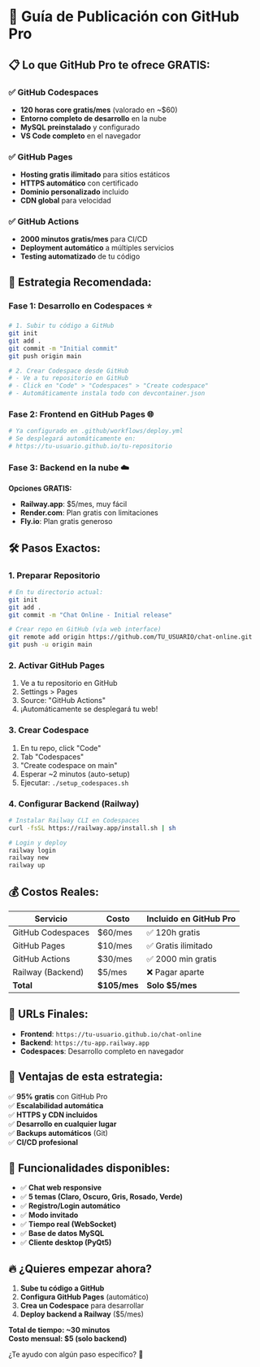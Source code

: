 # 🚀 Guía de Publicación con GitHub Pro

## 📋 Lo que GitHub Pro te ofrece GRATIS:

### ✅ **GitHub Codespaces**
- **120 horas core gratis/mes** (valorado en ~$60)
- **Entorno completo de desarrollo** en la nube
- **MySQL preinstalado** y configurado
- **VS Code completo** en el navegador

### ✅ **GitHub Pages**
- **Hosting gratis ilimitado** para sitios estáticos
- **HTTPS automático** con certificado
- **Dominio personalizado** incluido
- **CDN global** para velocidad

### ✅ **GitHub Actions**
- **2000 minutos gratis/mes** para CI/CD
- **Deployment automático** a múltiples servicios
- **Testing automatizado** de tu código

## 🎯 **Estrategia Recomendada:**

### **Fase 1: Desarrollo en Codespaces** ⭐
```bash
# 1. Subir tu código a GitHub
git init
git add .
git commit -m "Initial commit"
git push origin main

# 2. Crear Codespace desde GitHub
# - Ve a tu repositorio en GitHub
# - Click en "Code" > "Codespaces" > "Create codespace"
# - Automáticamente instala todo con devcontainer.json
```

### **Fase 2: Frontend en GitHub Pages** 🌐
```bash
# Ya configurado en .github/workflows/deploy.yml
# Se desplegará automáticamente en:
# https://tu-usuario.github.io/tu-repositorio
```

### **Fase 3: Backend en la nube** ☁️
**Opciones GRATIS:**
- **Railway.app**: $5/mes, muy fácil
- **Render.com**: Plan gratis con limitaciones
- **Fly.io**: Plan gratis generoso

## 🛠️ **Pasos Exactos:**

### **1. Preparar Repositorio**
```bash
# En tu directorio actual:
git init
git add .
git commit -m "Chat Online - Initial release"

# Crear repo en GitHub (vía web interface)
git remote add origin https://github.com/TU_USUARIO/chat-online.git
git push -u origin main
```

### **2. Activar GitHub Pages**
1. Ve a tu repositorio en GitHub
2. Settings > Pages
3. Source: "GitHub Actions"
4. ¡Automáticamente se desplegará tu web!

### **3. Crear Codespace**
1. En tu repo, click "Code"
2. Tab "Codespaces"
3. "Create codespace on main"
4. Esperar ~2 minutos (auto-setup)
5. Ejecutar: `./setup_codespaces.sh`

### **4. Configurar Backend (Railway)**
```bash
# Instalar Railway CLI en Codespaces
curl -fsSL https://railway.app/install.sh | sh

# Login y deploy
railway login
railway new
railway up
```

## 💰 **Costos Reales:**

| Servicio | Costo | Incluido en GitHub Pro |
|----------|-------|------------------------|
| GitHub Codespaces | $60/mes | ✅ 120h gratis |
| GitHub Pages | $10/mes | ✅ Gratis ilimitado |
| GitHub Actions | $30/mes | ✅ 2000 min gratis |
| Railway (Backend) | $5/mes | ❌ Pagar aparte |
| **Total** | **$105/mes** | **Solo $5/mes** |

## 🎯 **URLs Finales:**

- **Frontend**: `https://tu-usuario.github.io/chat-online`
- **Backend**: `https://tu-app.railway.app` 
- **Codespaces**: Desarrollo completo en navegador

## 🚀 **Ventajas de esta estrategia:**

✅ **95% gratis** con GitHub Pro  
✅ **Escalabilidad automática**  
✅ **HTTPS y CDN incluidos**  
✅ **Desarrollo en cualquier lugar**  
✅ **Backups automáticos** (Git)  
✅ **CI/CD profesional**  

## 📱 **Funcionalidades disponibles:**

- ✅ **Chat web responsive**
- ✅ **5 temas (Claro, Oscuro, Gris, Rosado, Verde)**
- ✅ **Registro/Login automático**
- ✅ **Modo invitado**
- ✅ **Tiempo real (WebSocket)**
- ✅ **Base de datos MySQL**
- ✅ **Cliente desktop (PyQt5)**

## 🔥 **¿Quieres empezar ahora?**

1. **Sube tu código a GitHub**
2. **Configura GitHub Pages** (automático)
3. **Crea un Codespace** para desarrollar
4. **Deploy backend a Railway** ($5/mes)

**Total de tiempo: ~30 minutos**  
**Costo mensual: $5 (solo backend)**

¿Te ayudo con algún paso específico? 🚀
